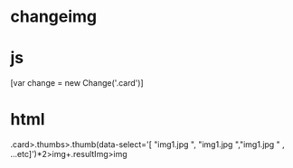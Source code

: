 # changeimg


# js

 [var change = new Change('.card')]
 
# html

.card>.thumbs>.thumb(data-select='[ "img1.jpg ", "img1.jpg ","img1.jpg " , ...etc]')*2>img+.resultImg>img


  <div class="card">
      <div class="thumbs">
          <div class="thumb" data-select='[ "img1.jpg ", "img1.jpg ","img1.jpg " , ...etc]' alt ="">
              <img src="img.jpg" alt="">
          </div>
          <div class="thumb" data-select='[ "img1.jpg ", "img1.jpg ","img1.jpg " , ...etc]' alt ="">
              <img src="img.jpg" alt="">
          </div>
      </div>
      <div class="resultImg">
          <img src="img.jpg" alt="" class='img' >
      </div>
  </div>
